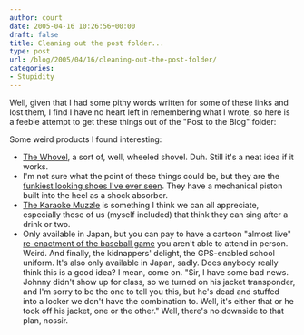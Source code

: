 ```yaml
---
author: court
date: 2005-04-16 10:26:56+00:00
draft: false
title: Cleaning out the post folder...
type: post
url: /blog/2005/04/16/cleaning-out-the-post-folder/
categories:
- Stupidity
---
```


Well, given that I had some pithy words written for some of these links and lost them, I find I have no heart left in remembering what I wrote, so here is a feeble attempt to get these things out of the "Post to the Blog" folder:

Some weird products I found interesting:
- [The Whovel](http://www.whovel.com/home.html), a sort of, well, wheeled shovel.  Duh.  Still it's a neat idea if it works.
- I'm not sure what the point of these things could be, but they are the [funkiest looking shoes I've ever seen](http://www.strutzshoes.com/category.aspx?categoryID=9).  They have a mechanical piston built into the heel as a shock absorber.
- [The Karaoke Muzzle](http://store.yahoo.co.jp/yume/65051.html) is something I think we can all appreciate, especially those of us (myself included) that think they can sing after a drink or two.
- Only available in Japan, but you can pay to have a cartoon "almost live" [re-enactment of the baseball game](http://www.mobile-weblog.com/archives/live_baseball_for_mobile_phones.html) you aren't able to attend in person.  Weird.
And finally, the kidnappers' delight, the GPS-enabled school uniform.  It's also only available in Japan, sadly.  Does anybody really think this is a good idea?  I mean, come on.
"Sir, I have some bad news.  Johnny didn't show up for class, so we turned on his jacket transponder, and I'm sorry to be the one to tell you this, but he's dead and stuffed into a locker we don't have the combination to.  Well, it's either that or he took off his jacket, one or the other."
Well, there's no downside to that plan, nossir.
